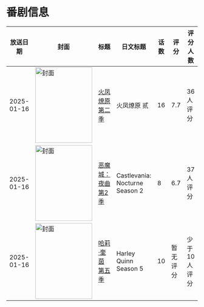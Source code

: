 # 番剧信息

|放送日期|封面|标题|日文标题|话数|评分|评分人数|
|---|---|---|---|---|---|---|
|2025-01-16|<img src="//lain.bgm.tv/pic/cover/c/8e/da/456163_Z8JjZ.jpg" alt="封面" style="width:150px;height:200px;object-fit:cover;">|[火凤燎原 第二季](https://bangumi.tv/subject/456163)|火凤燎原 贰|16|7.7|36人评分|
|2025-01-16|<img src="//lain.bgm.tv/pic/cover/c/75/0d/458596_yjJlM.jpg" alt="封面" style="width:150px;height:200px;object-fit:cover;">|[恶魔城：夜曲 第2季](https://bangumi.tv/subject/458596)|Castlevania: Nocturne Season 2|8|6.7|37人评分|
|2025-01-16|<img src="//lain.bgm.tv/pic/cover/c/d3/52/465871_ZPx32.jpg" alt="封面" style="width:150px;height:200px;object-fit:cover;">|[哈莉·奎茵 第五季](https://bangumi.tv/subject/465871)|Harley Quinn Season 5|10|暂无评分|少于10人评分|
